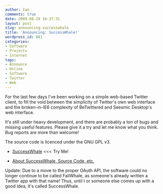 ```yaml
---
author: Ian
comments: true
date: 2009-08-29 16:37:31
layout: post
slug: announcing-successwhale
title: 'Announcing: SuccessWhale!'
wordpress_id: 881
categories:
- Software
- Projects
- Internet
tags:
- Announce
- Online
- Software
- Twitter
- Web
---
```


For the last few days I've been working on a simple web-based Twitter client, to fill the void between the simplicity of Twitter's own web interface and the broken-in-IE6 complexity of BeTwittered and Seesmic Desktop's web interface.

It's still under heavy development, and there are probably a ton of bugs and missing useful features.  Please give it a try and let me know what you think.  Bug reports are more than welcome!

The source code is licenced under the GNU GPL v3.

  * [SuccessWhale](http://successwhale.com) <<< Try Me!

  * [About SuccessWhale, Source Code, etc.](http://ianrenton.com/software/successwhale)

Update: Due to a move to the proper OAuth API, the software could no longer continue to be called FailWhale, as someone's already written a Twitter app with that name!  Thus, until I or someone else comes up with a good idea, it's called SuccessWhale.
